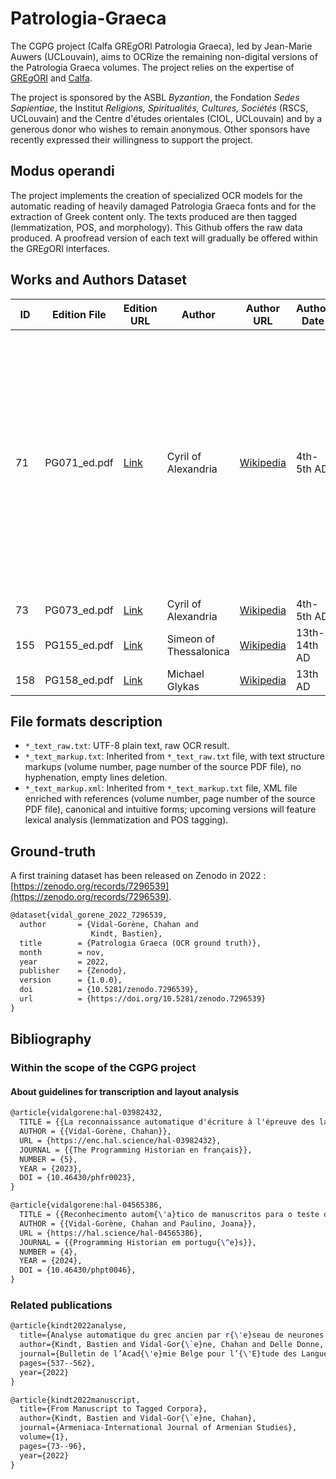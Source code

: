 # Patrologia-Graeca

The CGPG project (Calfa GRE*g*ORI Patrologia Graeca), led by Jean-Marie Auwers (UCLouvain), aims to OCRize the remaining non-digital versions of the Patrologia Graeca volumes. The project relies on the expertise of [GRE*g*ORI](https://www.gregoriproject.com) and [Calfa](https://calfa.fr).

The project is sponsored by the ASBL *Byzantion*, the Fondation *Sedes Sapientiae*, the Institut *Religions, Spiritualités, Cultures, Sociétés* (RSCS, UCLouvain) and the Centre d'études orientales (CIOL, UCLouvain) and by a generous donor who wishes to remain anonymous. Other sponsors have recently expressed their willingness to support the project.

## Modus operandi

The project implements the creation of specialized OCR models for the automatic reading of heavily damaged Patrologia Graeca fonts and for the extraction of Greek content only. The texts produced are then tagged (lemmatization, POS, and morphology). This Github offers the raw data produced. A proofread version of each text will gradually be offered within the GRE*g*ORI interfaces.

## Works and Authors Dataset

| ID  | Edition File         | Edition URL                                                                                  | Author                  | Author URL                                          | Author Date      | Work Description                                                                                                                                                          | Raw Text | Word Count | Markup TXT | Markup XML | Analysis     |
| --- | -------------------- | -------------------------------------------------------------------------------------------- | ----------------------- | -------------------------------------------------- | ---------------- | ---------------------------------------------------------------------------------------------------------------------------------------------------------------------- | -------- | ---------- | ---------- | ---------- | ------------ |
| 71  | PG071_ed.pdf         | [Link](https://books.google.be/books?id=worYAAAAMAAJ&redir_esc=y)                             | Cyril of Alexandria     | [Wikipedia](https://en.wikipedia.org/wiki/Cyril_of_Alexandria) | 4th-5th AD      | *Commentarius in Oseam prophetam, in Joelem prophetam, In Amos prophetam, In Abdiam prophetam, In Jonam prophetam, In Michæam prophetam, In Nahum prophetam, In Habacuc prophetam, In Sophoniam prophetam, In Aggæum prophetam.* | Available | 214,479    | Available  | Available  | Forthcoming  |
| 73  | PG073_ed.pdf         | [Link](http://books.google.com/books?id=ywsNQz1fTewC)                                         | Cyril of Alexandria     | [Wikipedia](https://en.wikipedia.org/wiki/Cyril_of_Alexandria) | 4th-5th AD      | *In Joannis Evangelium*                                                                                                                                                 | Available | 230,336    | Available  | Available  | Forthcoming  |
| 155 | PG155_ed.pdf         | [Link](http://books.google.com/books?id=_McUAAAAQAAJ)                                        | Simeon of Thessalonica  | [Wikipedia](https://en.wikipedia.org/wiki/Symeon_of_Thessalonica) | 13th-14th AD    | *Symeonis Opera*                                                                                                                                                        | Available | 204,352    | Available  | Available  | Forthcoming  |
| 158 | PG158_ed.pdf         | [Link](http://books.google.com/books?id=hBIT95lCqEsC)                                        | Michael Glykas          | [Wikipedia](https://en.wikipedia.org/wiki/Michael_Glykas)       | 13th AD         | *Annales, Epstulae*                                                                                                                                                     | Available | 195,144    | Available  | Available  | Forthcoming  |


## File formats description

- `*_text_raw.txt`: UTF-8 plain text, raw OCR result.
- `*_text_markup.txt`: Inherited from `*_text_raw.txt` file, with text structure markups (volume number, page number of the source PDF file), no hyphenation, empty lines deletion.
- `*_text_markup.xml`: Inherited from `*_text_markup.txt` file, XML file enriched with references (volume number, page number of the source PDF file), canonical and intuitive forms; upcoming versions will feature lexical analysis (lemmatization and POS tagging).

## Ground-truth

A first training dataset has been released on Zenodo in 2022 : [https://zenodo.org/records/7296539](https://zenodo.org/records/7296539).

```latex
@dataset{vidal_gorene_2022_7296539,
  author       = {Vidal-Gorène, Chahan and
                  Kindt, Bastien},
  title        = {Patrologia Graeca (OCR ground truth)},
  month        = nov,
  year         = 2022,
  publisher    = {Zenodo},
  version      = {1.0.0},
  doi          = {10.5281/zenodo.7296539},
  url          = {https://doi.org/10.5281/zenodo.7296539}
}
```

## Bibliography

### Within the scope of the CGPG project

#### About guidelines for transcription and layout analysis

```latex
@article{vidalgorene:hal-03982432,
  TITLE = {{La reconnaissance automatique d'écriture à l'épreuve des langues peu dotées}},
  AUTHOR = {{Vidal-Gorène, Chahan}},
  URL = {https://enc.hal.science/hal-03982432},
  JOURNAL = {{The Programming Historian en français}},
  NUMBER = {5},
  YEAR = {2023},
  DOI = {10.46430/phfr0023},
}
```

```latex
@article{vidalgorene:hal-04565386,
  TITLE = {{Reconhecimento autom{\'a}tico de manuscritos para o teste de idiomas n{\~a}o latinos}},
  AUTHOR = {{Vidal-Gorène, Chahan and Paulino, Joana}},
  URL = {https://hal.science/hal-04565386},
  JOURNAL = {{Programming Historian em portugu{\^e}s}},
  NUMBER = {4},
  YEAR = {2024},
  DOI = {10.46430/phpt0046},
}
```

### Related publications

```latex
@article{kindt2022analyse,
  title={Analyse automatique du grec ancien par r{\'e}seau de neurones. {\'E}valuation sur le corpus De Thessalonica Capta},
  author={Kindt, Bastien and Vidal-Gor{\`e}ne, Chahan and Delle Donne, Saulo},
  journal={Bulletin de l’Acad{\'e}mie Belge pour l’{\'E}tude des Langues Anciennes et Orientales},
  pages={537--562},
  year={2022}
}
```

```latex
@article{kindt2022manuscript,
  title={From Manuscript to Tagged Corpora},
  author={Kindt, Bastien and Vidal-Gor{\`e}ne, Chahan},
  journal={Armeniaca-International Journal of Armenian Studies},
  volume={1},
  pages={73--96},
  year={2022}
}
```